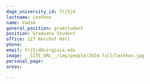 ```yaml
---
doge_university_id: frj5jd
lastname: Leshkov
name: Vadim
general_position: gradstudent
position: Graduate Student
office: 127 Kerchof Hall
phone: 
email: frj5jd@virginia.edu
image: __SITE_URL__/img/people/2024-fall/leshkov.jpg
personal_page:
areas:
  
---
```

